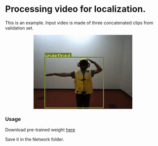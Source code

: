 # Processing video for localization.


This is an example. Input video is made of three concatenated clips from validation set.


<p align="center"><img src="output.gif" align="center"></p>



### Usage


Download pre-trained weight [here](https://pjreddie.com/media/files/yolov3.weights)


Save it in the Network folder.
